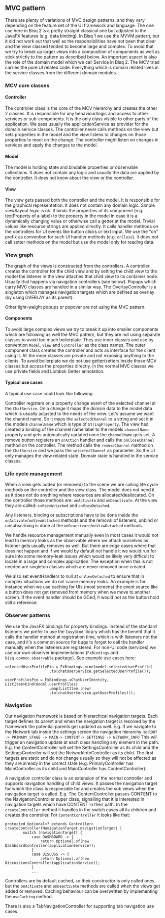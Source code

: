 ## MVC pattern

There are plenty of variations of MVC design patterns, and they vary depending on the feature set of the UI framework
and language.
The one use here in Bisq 2 is a pretty straight classical one but adjusted to the JavaFX features (e.g. data binding).
In Bisq 1 we use the MVVM pattern, but it did not work out that well as the responsibilities have not been that clear
and
the view classed tended to become large and complex. To avoid that we try to break up larger views into a composition
of components as well as stick strictly to the pattern as described below.
An important aspect is also the role of the domain model which we call Service in Bisq 2. The MCV triad carries the pure
UI
related code. Everything which is domain related lives in the service classes from the different domain modules.

### MCV core classes

#### Controller

The controller class is the core of the MCV hierarchy and creates the other 2 classes.
It is responsible for any behaviour/logic and access to other services or sub-components. It is the only class visible
to
other parts of the application.
We pass usually the applicationService as provider for the domain service classes.
The controller never calls methods on the view but sets properties in the model and the view listens to changes on those
properties to react on the change.
The controller might listen on changes in services and apply the changes to the model.

#### Model

The model is holding state and bindable properties or observable collections. It does not contain any logic and
usually the data are applied by the controller. It does not know about the view or the controller.

#### View

The view gets passed both the controller and the model. It is responsible for the graphical representation.
It does not contain any domain logic. Simple view/layout logic is ok.
It binds the properties of its component (e.g. textProperty of a label) to the property in the model in case it is a
dynamically changing value or otherwise call a getter at the model. Trivial values like resource strings are applied
directly.
It calls handler methods on the controllers for UI events like button clicks or text input. We use the "on" prefix as
convention for such UI handler methods (e.g. `onClose`). It does not call setter methods on the model but use the model
only for reading data.

### View graph

The graph of the views is constructed from the controllers. A controller creates the controller for the child view
and by setting the child view to the model the listener in the view attaches that child view to its container node.
Usually that happens via navigation controllers (see below).
Popups which carry MVC classes are handled in a similar way. The OverlayController is a singleton which manages
navigation targets which are defined as overlay (by using OVERLAY as its parent).

Other light-weight popups or popover are not using the MVC pattern.

#### Components

To avoid large complex views we try to break it up into smaller components which are following as well the MVC pattern,
but they are not using separate classes to avoid too much boilerplate. They use inner classes and use by convention
`Model`, `View` and `Controller` as the class names. The outer component class creates the controller and acts as
interface for the client using it. All the inner classes are private and not exposing anything to the clients.
To avoid boilerplate we do not use getter/setters inside those MCV classes but access the properties directly.
In the normal MVC classes we use private fields and Lombok Getter annotation.

#### Typical use cases

A typical use case could look like following:

Controller registers on a property change event of the selected channel at the `ChatService`. On a change it maps the
domain
data to the model data which is usually adjusted to the needs of the view. Let's assume we want the channel name. So it
maps
the `selectedChannel` to a string and set it in the models `channelName` which is type of `StringProperty`.
The view had created a binding of the channel name label to the models `channelName` property and gets automatically
updated once the `channelName` gets set. A remove button registers an `onAction` handler and calls the `onCloseChannel`
method on the controller. The method calls the `removeChannel` method on the `ChatService` and we pass the
`selectedChannel` as parameter.
So the UI only manages the view related state. Domain state is handled in the service classes.

### Life cycle management

When a view gets added (or removed) to the scene we are calling life cycle methods on the controller and the view class.
The model does not need it as it does not do anything where resources are allocated/deallocated.
On the controller those methods are: `onActivate` and `onDeactivate`.
At the view they are called: `onViewAttached` and `onViewDetached`.

Any listeners, binding or subscriptions have to be done inside the `onActivate`/`onViewAttached` methods and the removal
of listeners, unbind or unsubscribing is done at the `onDeactivate`/`onViewDetached` methods.

We handle resource management manually even in most cases it would not lead to memory leaks as the observable where we
attach
ourselves as listener gets usually removes as well. But there are edge cases where that does not happen and if we would
by
default not handle it we would run for sure into some memory-leak issues which would be likely very difficult to locate
in a large and complex application.
The exception when this is not needed are singleton classes which are never removed once created.

We also set eventHandlers to null at `onViewDetached` to ensure that in complex situations we do not cause memory leaks.
An example is for instance when we use caching for UIs (most screens) the event source like a button does not get
removed from memory when we move to another screen. If the event handler should be GCed, it would not as the button
hold still a reference.

### Observer patterns

We use the JavaFX bindings for property bindings. Instead of the standard listeners we prefer to use the `EasyBind`
library which has
the benefit that it calls the handler method at registration time, which is with listeners not the case, and it's a
common source for bugs to forget to call the handler manually when the listeners are registered.
For non-UI code (services) we use our own observer implementations (`FxBindings` and `bisq.common.observable` package).
See example use cases here:

```
selectedUserProfilePin = FxBindings.bind(model.selectedUserProfile)
                    .to(chatUserService.getSelectedUserProfile());
                        
userProfilesPin = FxBindings.<ChatUserIdentity, ListItem>bind(model.userProfiles)
                    .map(ListItem::new)
                    .to(chatUserService.getUserProfiles());
```

### Navigation

Our navigation framework is based on hierarchical navigation targets. Each target defines its parent and when the
navigation target is resolved by the framework the potential parents get updated as well.
E.g. If we navigate to the Network tab inside the settings screen the navigation hierarchy is:
`ROOT -> PRIMARY_STAGE -> MAIN-> CONTENT-> SETTINGS -> NETWORK_INFO`
This will trigger an navigation update at each class handling any element in the path. E.g. the ContentController will
set the SettingsController as its child and the SettingsController will set the NetworkInfoController as its child.
The first targets are static and do not change usually so they will not be affected as they are already in the
correct state (e.g. PrimaryController has MainController as its child and MainController has ContentController).

A navigation controller class is an extension of the normal controller and supports navigation handling of child views.
It passes the navigation target for which the class is responsible for and creates the sub views when the navigation
target
is called.
E.g. The ContentController passes CONTENT to the NavigationController super class, signalling that it is interested in
navigation targets which have CONTENT in their path.
In the `createController` method it handles in the switch cases all its children and creates the controller.
For `ContentController` it looks like that:

```
protected Optional<? extends Controller> createController(NavigationTarget navigationTarget) {
        switch (navigationTarget) {
            case DASHBOARD -> {
                return Optional.of(new DashboardController(applicationService));
            }
            case DISCUSS -> {
                return Optional.of(new DiscussionsController(applicationService));
            }
            ...
```

Controllers are by default cached, so their constructor is only called ones, but the `onActivate` and `onDeactivate`
methods
are called when the views get added or removed.
Caching behaviour can be overwritten by implementing the `useCaching` method.

There is also a TabNavigationController for supporting tab navigation use cases.
